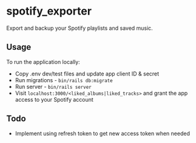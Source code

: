 # spotify_exporter
Export and backup your Spotify playlists and saved music.

## Usage
To run the application locally:
- Copy .env dev/test files and update app client ID & secret
- Run migrations - `bin/rails db:migrate`
- Run server - `bin/rails server`
- Visit `localhost:3000/<liked_albums|liked_tracks>` and grant the app access to your Spotify account 

## Todo

- Implement using refresh token to get new access token when needed